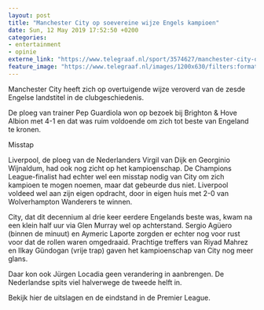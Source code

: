 ```yaml
---
layout: post
title: "Manchester City op soevereine wijze Engels kampioen"
date: Sun, 12 May 2019 17:52:50 +0200
categories: 
- entertainment 
- opinie 
externe_link: "https://www.telegraaf.nl/sport/3574627/manchester-city-op-soevereine-wijze-engels-kampioen"
feature_image: "https://www.telegraaf.nl/images/1200x630/filters:format(jpeg):quality(80)/cdn-kiosk-api.telegraaf.nl/ff20a918-74cd-11e9-a03e-0217670beecd.jpg"
---
```


<p class="intro">Manchester City heeft zich op overtuigende wijze veroverd van de zesde Engelse landstitel in de clubgeschiedenis.</p> <p>De ploeg van trainer Pep Guardiola won op bezoek bij Brighton &amp; Hove Albion met 4-1 en dat was ruim voldoende om zich tot beste van Engeland te kronen.</p><p>Misstap</p><p>Liverpool, de ploeg van de Nederlanders Virgil van Dijk en Georginio Wijnaldum, had ook nog zicht op het kampioenschap. De Champions League-finalist had echter wel een misstap nodig van City om zich kampioen te mogen noemen, maar dat gebeurde dus niet. Liverpool voldeed wel aan zijn eigen opdracht, door in eigen huis met 2-0 van Wolverhampton Wanderers te winnen.</p><p>City, dat dit decennium al drie keer eerdere Engelands beste was, kwam na een klein half uur via Glen Murray wel op achterstand. Sergio Agüero (binnen de minuut) en Aymeric Laporte zorgden er echter nog voor rust voor dat de rollen waren omgedraaid. Prachtige treffers van Riyad Mahrez en Ilkay Gündogan (vrije trap) gaven het kampioenschap van City nog meer glans.</p><p>Daar kon ook Jürgen Locadia geen verandering in aanbrengen. De Nederlandse spits viel halverwege de tweede helft in.</p><p>Bekijk hier de uitslagen en de eindstand in de Premier League.</p>
